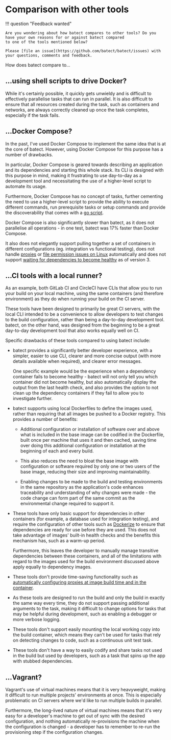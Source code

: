 # Comparison with other tools

!!! question "Feedback wanted"

    Are you wondering about how batect compares to other tools? Do you have your own reasons for or against batect compared
    to one of the tools mentioned below?

    Please [file an issue](https://github.com/batect/batect/issues) with your questions, comments and feedback.

How does batect compare to...

## ...using shell scripts to drive Docker?

While it's certainly possible, it quickly gets unwieldy and is difficult to effectively parallelise tasks that can run in parallel.
It is also difficult to ensure that all resources created during the task, such as containers and networks, are always correctly
cleaned up once the task completes, especially if the task fails.

## ...Docker Compose?

In the past, I've used Docker Compose to implement the same idea that is at the core of batect. However, using Docker Compose
for this purpose has a number of drawbacks.

In particular, Docker Compose is geared towards describing an application and its dependencies and starting this whole stack.
Its CLI is designed with this purpose in mind, making it frustrating to use day-to-day as a development tool and necessitating
the use of a higher-level script to automate its usage.

Furthermore, Docker Compose has no concept of tasks, further cementing the need to use a higher-level script to provide the ability
to execute different commands, run prerequisite tasks or setup commands and provide the discoverability that comes with a
[go script](https://www.thoughtworks.com/insights/blog/praise-go-script-part-i).

Docker Compose is also significantly slower than batect, as it does not parallelise all operations - in one test, batect was 17%
faster than Docker Compose.

It also does not elegantly support pulling together a set of containers in different configurations (eg. integration vs functional
testing), does not handle [proxies](tips/Proxies.md) or [file permission issues on Linux](tips/BuildArtifactsOwnedByRoot.md)
automatically and does not support [waiting for dependencies to become healthy](tips/WaitingForDependenciesToBeReady.md) as of
version 3.

## ...CI tools with a local runner?

As an example, both GitLab CI and CircleCI have CLIs that allow you to run your build on your local machine, using the same
containers (and therefore environment) as they do when running your build on the CI server.

These tools have been designed to primarily be great CI servers, with the local CLI intended to be a convenience to allow
developers to test changes to the build configuration, rather than being a day-to-day development tool. batect, on the other hand,
was designed from the beginning to be a great day-to-day development tool that also works equally well on CI.

Specific drawbacks of these tools compared to using batect include:

* batect provides a significantly better developer experience, with a simpler, easier to use CLI, clearer and more concise output (with more details
  available when required), and clearer error messages.

    One specific example would be the experience when a dependency container fails to become
    healthy - batect will not only tell you which container did not become healthy, but also automatically display the output from the last
    health check, and also provides the option to not clean up the dependency containers if they fail to allow you to investigate further.

* batect supports using local Dockerfiles to define the images used, rather than requiring that all images be pushed to a Docker registry.
  This provides a number of benefits:

    * Additional configuration or installation of software over and above what is included in the base image can be codified in the Dockerfile,
      built once per machine that uses it and then cached, saving time over doing this additional configuration or installation at the beginning
      of each and every build.

    * This also reduces the need to bloat the base image with configuration or software required by only one or two users of the base image,
      reducing their size and improving maintainability.

    * Enabling changes to be made to the build and testing environments in the same repository as the application's code enhances traceability
      and understanding of why changes were made - the code change can form part of the same commit as the environmental change required to
      support it.

* These tools have only basic support for dependencies in other containers (for example, a database used for integration testing),
  and require the configuration of other tools such as [Dockerize](https://github.com/jwilder/dockerize) to ensure that dependencies are ready
  for use before they are used. This does not take advantage of images' built-in health checks and the benefits this mechanism has, such as
  a warm-up period.

    Furthermore, this leaves the developer to manually manage transitive dependencies between these containers, and all of the limitations with
    regard to the images used for the build environment discussed above apply equally to dependency images.

* These tools don't provide time-saving functionality such as
  [automatically configuring proxies at image build time and in the container](tips/Proxies.md).

* As these tools are designed to run the build and only the build in exactly the same way every time, they do not support passing additional
  arguments to the task, making it difficult to change options for tasks that may be helpful during development, such as enabling a debugger
  or more verbose logging.

* These tools don't support easily mounting the local working copy into the build container, which means they can't be used for tasks that
  rely on detecting changes to code, such as a continuous unit test task.

* These tools don't have a way to easily codify and share tasks not used in the build but used by developers, such as a task
  that spins up the app with stubbed dependencies.

## ...Vagrant?

Vagrant's use of virtual machines means that it is very heavyweight, making it difficult to run multiple projects'
environments at once. This is especially problematic on CI servers where we'd like to run multiple builds in parallel.

Furthermore, the long-lived nature of virtual machines means that it's very easy for a developer's machine to get out of sync
with the desired configuration, and nothing automatically re-provisions the machine when the configuration is changed - a
developer has to remember to re-run the provisioning step if the configuration changes.

